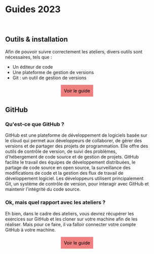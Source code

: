 <div style="width: 90%; margin:auto;">

# Guides 2023
<br>

## Outils & installation

Afin de pouvoir suivre correctement les ateliers, divers outils sont nécessaires, tels que :
- Un éditeur de code
- Une plateforme de gestion de versions
- Git : un outil de gestion de versions

<div style="display:flex; justify-content:center">
    <a style="padding:10px; background:lightcoral; color:black; text-decoration:none;" href="index.html?id=installation">Voir le guide</a>
</div>

## GitHub

### Qu'est-ce que GitHub ?
GitHub est une plateforme de développement de logiciels basée sur le cloud qui permet aux développeurs de collaborer, de gérer des versions et de partager des projets de programmation. Elle offre des outils de contrôle de version, de suivi des problèmes, d'hébergement de code source et de gestion de projets. GitHub facilite le travail des équipes de développement distribuées, le partage de code source en open source, la surveillance des modifications de code et la gestion des flux de travail de développement logiciel. Les développeurs utilisent principalement Git, un système de contrôle de version, pour interagir avec GitHub et maintenir l'intégrité du code source.

### Ok, mais quel rapport avec les ateliers ?

Eh bien, dans le cadre des ateliers, vous devrez récupérer les exercices sur GitHub et les cloner sur votre machine afin de les réaliser. Mais pour ce faire, il va falloir connecter votre compte GitHub à votre machine.

<div style="display:flex; justify-content:center">
    <a style="padding:10px; background:lightcoral; color:black; text-decoration:none;" href="index.html?id=github">Voir le guide</a>
</div>
<br>
<br>
<br>
<br>
<br>
<br>
<br>

</div>

